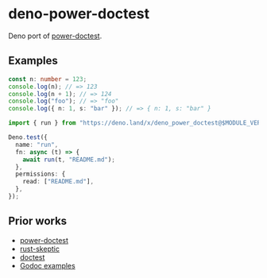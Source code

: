 # deno-power-doctest

Deno port of [power-doctest](https://github.com/azu/power-doctest).

## Examples

```typescript
const n: number = 123;
console.log(n); // => 123
console.log(n + 1); // => 124
console.log("foo"); // => "foo"
console.log({ n: 1, s: "bar" }); // => { n: 1, s: "bar" }
```

```typescript
import { run } from "https://deno.land/x/deno_power_doctest@$MODULE_VERSION/mod.ts";

Deno.test({
  name: "run",
  fn: async (t) => {
    await run(t, "README.md");
  },
  permissions: {
    read: ["README.md"],
  },
});
```

## Prior works

- [power-doctest](https://github.com/azu/power-doctest)
- [rust-skeptic](https://github.com/budziq/rust-skeptic)
- [doctest](https://docs.python.org/3/library/doctest.html)
- [Godoc examples](https://go.dev/blog/examples)
